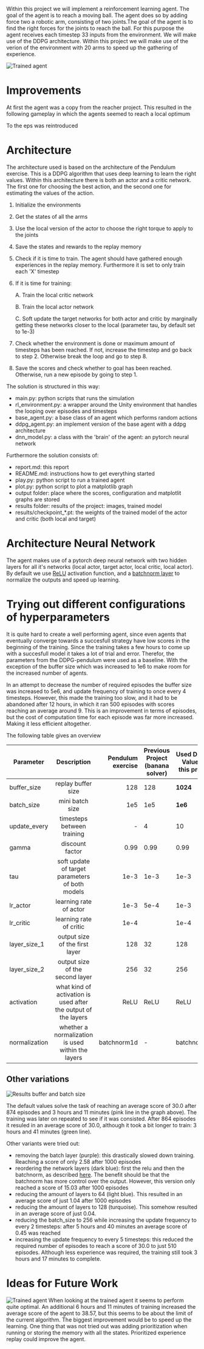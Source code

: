 [//]: # (Image References)

[image1]: results/trained_agent.gif "Trained Agents"
[image2]: results/results.png "Results of multiple training runs"

Within this project we will implement a reinforcement learning agent. The goal of the agent is to reach a moving ball. The agent does so by adding force two a robotic arm, consisting of two joints.The goal of the agent is to find the right forces for the joints to reach the ball. For this purpose the agent receives each timestep 33 inputs from the environment. We will make use of the DDPG architecture. Within this project we will make use of the verion of the environment with 20 arms to speed up the gathering of experience.

![Trained agent][image1]

# Improvements
At first the agent was a copy from the reacher project. This resulted in the following gameplay in which the agents seemed to reach a local optimum

To the eps was reintroduced


# Architecture
The architecture used is based on the architecture of the Pendulum exercise. This is a DDPG algorithm that uses deep learning to learn the right values. Within this architecture there is both an actor and a critic network. The first one for choosing the best action, and the second one for estimating the values of the action.

1. Initialize the environments
1. Get the states of all the arms
1. Use the local version of the actor to choose the right torque to apply to the joints
1. Save the states and rewards to the replay memory
1. Check if it is time to train. The agent should have gathered enough experiences in the replay memory. Furthermore it is set to only train each 'X' timestep
1. If it is time for training: 

    A. Train the local critic network

    B. Train the local actor network

    C. Soft update the target networks for both actor and critic by marginally getting these networks closer to the local (parameter tau, by default set to 1e-3)
1. Check whether the environment is done or maximum amount of timesteps has been reached. If not, increase the timestep and go back to step 2. Otherwise break the loop and go to step 8.
1. Save the scores and check whether to goal has been reached. Otherwise, run a new episode by going to step 1.

The solution is structured in this way:
- main.py: python scripts that runs the simulation
- rl_environment.py: a wrapper around the Unity environment that handles the looping over episodes and timesteps
- base_agent.py: a base class of an agent which performs random actions
- ddpg_agent.py: an implement version of the base agent with a ddpg architecture
- dnn_model.py: a class with the 'brain' of the agent: an pytorch neural network

Furthermore the solution consists of:
- report.md: this report
- README.md: instructions how to get everything started
- play.py: python script to run a trained agent
- plot.py: python script to plot a matplotlib graph
- output folder: place where the scores, configuration and matplotlit graphs are stored
- results folder: results of the project: images, trained model
- results/checkpoint_*.pt: the weights of the trained model of the actor and critic (both local and target)

# Architecture Neural Network
The agent makes use of a pytorch deep neural network with two hidden layers for all it's networks (local actor, target actor, local critic, local actor). By default we use [ReLU](https://www.kaggle.com/code/dansbecker/rectified-linear-units-relu-in-deep-learning) activation function, and a [batchnorm layer](https://towardsdatascience.com/batch-norm-explained-visually-how-it-works-and-why-neural-networks-need-it-b18919692739) to normalize the outputs and speed up learning.

# Trying out different configurations of hyperparameters
It is quite hard to create a well performing agent, since even agents that eventually converge towards a succesfull strategy have low scores in the beginning of the training. Since the training takes a few hours to come up with a succesfull model it takes a lot of trial and error. Therefor, the parameters from the DDPG-pendulum were used as a baseline. With the exception of the buffer size which was increased to 1e6 to make room for the increased number of agents.

In an attempt to decrease the number of required episodes the buffer size was increased to 5e6, and update frequency of training to once every 4 timesteps. However, this made the training too slow, and it had to be abandoned after 12 hours, in which it ran 500 episodes with scores reaching an average around 9. This is an improvement in terms of episodes, but the cost of computation time for each episode was far more increased. Making it less efficient altogether.

The following table gives an overview 

| Parameter     |                           Description                          | Pendulum exercise | Previous Project (banana solver) | Used Default Value for this project |
|---------------|:--------------------------------------------------------------:|------------------:|------------------|--------------------|
| buffer_size   |                       replay buffer size                       |               128 | 128              | **1024**           |
| batch_size    |                         mini batch size                        |               1e5 | 1e5              | **1e6**            |
| update_every  |                   timesteps between training                   |                 - | 4                | 10                 |
| gamma         | discount factor                                                | 0.99              | 0.99             | 0.99               |
| tau           | soft update of target parameters of both models                | 1e-3              | 1e-3             | 1e-3               |
| lr_actor      | learning rate of actor                                         | 1e-3              | 5e-4             | 1e-3               |
| lr_critic     | learning rate of critic                                        | 1e-4              |                  | 1e-4               |
| layer_size_1  | output size of the first layer                                 | 128               | 32               | 128                |
| layer_size_2  | output size of the second layer                                | 256               | 32               | 256                |
| activation    | what kind of activation is used after the output of the layers | ReLU              | ReLU             | ReLU               |
| normalization | whether a normalization is used within the layers              | batchnorm1d       | -                | batchnorm1d        |


## Other variations

![Results buffer and batch size][image2]

The default values solve the task of reaching an average score of 30.0 after 874 episodes and 3 hours and 11 minutes (pink line in the graph above). The training was later on repeated to see if it was consisted. After 864 episodes it resuled in an average score of 30.0, although it took a bit longer to train: 3 hours and 41 minutes (green line).

Other variants were tried out:
- removing the batch layer (purple): this drastically slowed down training. Reaching a score of only 2.58 after 1000 episodes
- reordering the network layers (dark blue): first the relu and then the batchnorm, as described [here](https://blog.paperspace.com/busting-the-myths-about-batch-normalization/). The benefit should be that the batchnorm has more control over the output. However, this version only reached a score of 15.03 after 1000 episodes
- reducing the amount of layers to 64 (light blue). This resulted in an average score of just 1.04 after 1000 episodes
- reducing the amount of layers to 128 (turquoise). This somehow resulted in an average score of just 0.04.
- reducing the batch_size to 256 while increasing the update frequency to every 2 timesteps: after 5 hours and 40 minutes an average score of 0.45 was reached
- increasing the update frequency to every 5 timesteps: this reduced the required number of episodes to reach a score of 30.0 to just 510 episodes. Although less experience was required, the training still took 3 hours and 17 minutes to complete. 


# Ideas for Future Work
![Trained agent][image1]
When looking at the trained agent it seems to perform quite optimal. An additional 6 hours and 11 minutes of training increased the average score of the agent to 38.57, but this seems to be about the limit of the current algorithm. The biggest improvement would be to speed up the learning. One thing that was not tried out was adding prioritization when running or storing the memory with all the states. Prioritized experience replay could improve the agent. 
